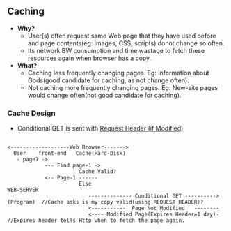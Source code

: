 ## Caching
- **Why?** 
  - User(s) often request same Web page that they have used before and page contents(eg: images, CSS, scripts) donot change so often. 
  - Its network BW consumption and time wastage to fetch these resources again when browser has a copy.
- **What?** 
  - Caching less frequently changing pages. Eg: Information about Gods(good candidate for caching, as not change often).
  - Not caching more frequently changing pages. Eg: New-site pages would change often(not good candidate for caching).

### Cache Design
- Conditional GET is sent with [Request Header (if Modified)](./Request_Response_Header.md)
```http

<-------------------Web Browser------->
  User    front-end   Cache(Hard-Disk)                
   - page1 ->
            --- Find page-1 ->
                       Cache Valid?
            <-- Page-1 ------
                       Else                                          WEB-SERVER
                          -------------- Conditional GET ----------> (Program)  //Cache asks is my copy valid(using REQUEST HEADER)?
                          <-----------  Page Not Modified   -------- 
                          <---- Modified Page(Expires Header=1 day)-      //Expires header tells Http when to fetch the page again.
```

